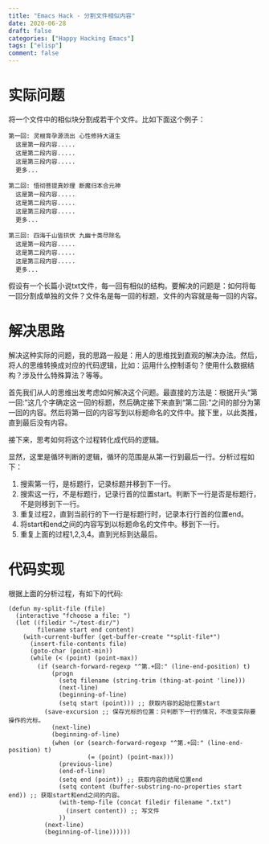 ```yaml
---
title: "Emacs Hack - 分割文件相似内容"
date: 2020-06-28
draft: false
categories: ["Happy Hacking Emacs"]
tags: ["elisp"]
comment: false
---
```


# 实际问题

将一个文件中的相似块分割成若干个文件。比如下面这个例子：

    第一回: 灵根育孕源流出 心性修持大道生
      这是第一段内容.....
      这是第二段内容.....
      这是第三段内容.....
      更多...
    
    第二回: 悟彻菩提真妙理 断魔归本合元神
      这是第一段内容.....
      这是第二段内容.....
      这是第三段内容.....
      更多...
    
    第三回: 四海千山皆拱伏 九幽十类尽除名
      这是第一段内容.....
      这是第二段内容.....
      这是第三段内容.....
      更多...

假设有一个长篇小说txt文件，每一回有相似的结构。要解决的问题是：如何将每一回分割成单独的文件？文件名是每一回的标题，文件的内容就是每一回的内容。

# 解决思路

解决这种实际的问题，我的思路一般是：用人的思维找到直观的解决办法。然后，将人的思维转换成对应的代码逻辑，比如：运用什么控制语句？使用什么数据结构？涉及什么特殊算法？等等。

首先我们从人的思维出发考虑如何解决这个问题。最直接的方法是：根据开头“第一回:”这几个字确定这一回的标题，然后确定接下来直到“第二回:”之间的部分为第一回的内容。然后将第一回的内容写到以标题命名的文件中。接下里，以此类推，直到最后没有内容。

接下来，思考如何将这个过程转化成代码的逻辑。

显然，这里是循环判断的逻辑，循环的范围是从第一行到最后一行。分析过程如下：

1.  搜索第一行，是标题行，记录标题并移到下一行。
2.  搜索这一行，不是标题行，记录行首的位置start。判断下一行是否是标题行，不是则移到下一行。
3.  重复过程2，直到当前行的下一行是标题行时，记录本行行首的位置end。
4.  将start和end之间的内容写到以标题命名的文件中。移到下一行。
5.  重复上面的过程1,2,3,4。直到光标到达最后。

# 代码实现

根据上面的分析过程，有如下的代码:

    (defun my-split-file (file)
      (interactive "fchoose a file: ")
      (let ((filedir "~/test-dir/")
            filename start end content)
        (with-current-buffer (get-buffer-create "*split-file*")
          (insert-file-contents file)
          (goto-char (point-min))
          (while (< (point) (point-max))
            (if (search-forward-regexp "^第.+回:" (line-end-position) t)
                (progn 
                  (setq filename (string-trim (thing-at-point 'line))) 
                  (next-line)
                  (beginning-of-line)
                  (setq start (point))) ;; 获取内容的起始位置start
              (save-excursion ;; 保存光标的位置：只判断下一行的情况，不改变实际要操作的光标。
                (next-line)
                (beginning-of-line)
                (when (or (search-forward-regexp "^第.+回:" (line-end-position) t)
                          (= (point) (point-max)))
                  (previous-line)
                  (end-of-line)
                  (setq end (point)) ;; 获取内容的结尾位置end
                  (setq content (buffer-substring-no-properties start end)) ;; 获取start和end之间的内容。
                  (with-temp-file (concat filedir filename ".txt")
                    (insert content)) ;; 写文件
                  ))
              (next-line)
              (beginning-of-line))))))


